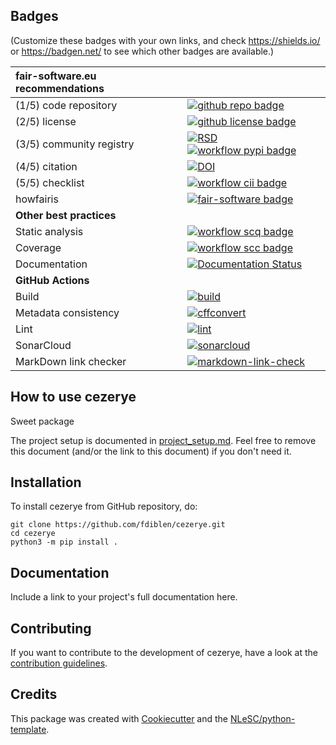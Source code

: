 ## Badges

(Customize these badges with your own links, and check https://shields.io/ or https://badgen.net/ to see which other badges are available.)

| fair-software.eu recommendations | |
| :-- | :--  |
| (1/5) code repository              | [![github repo badge](https://img.shields.io/badge/github-repo-000.svg?logo=github&labelColor=gray&color=blue)](https://github.com/fdiblen/cezerye) |
| (2/5) license                      | [![github license badge](https://img.shields.io/github/license/fdiblen/cezerye)](https://github.com/fdiblen/cezerye) |
| (3/5) community registry           | [![RSD](https://img.shields.io/badge/rsd-cezerye-00a3e3.svg)](https://www.research-software.nl/software/cezerye) [![workflow pypi badge](https://img.shields.io/pypi/v/cezerye.svg?colorB=blue)](https://pypi.python.org/project/cezerye/) |
| (4/5) citation                     | [![DOI](https://zenodo.org/badge/DOI/<replace-with-created-DOI>.svg)](https://doi.org/<replace-with-created-DOI>) |
| (5/5) checklist                    | [![workflow cii badge](https://bestpractices.coreinfrastructure.org/projects/<replace-with-created-project-identifier>/badge)](https://bestpractices.coreinfrastructure.org/projects/<replace-with-created-project-identifier>) |
| howfairis                          | [![fair-software badge](https://img.shields.io/badge/fair--software.eu-%E2%97%8F%20%20%E2%97%8F%20%20%E2%97%8F%20%20%E2%97%8F%20%20%E2%97%8B-yellow)](https://fair-software.eu) |
| **Other best practices**           | &nbsp; |
| Static analysis                    | [![workflow scq badge](https://sonarcloud.io/api/project_badges/measure?project=fdiblen_cezerye&metric=alert_status)](https://sonarcloud.io/dashboard?id=fdiblen_cezerye) |
| Coverage                           | [![workflow scc badge](https://sonarcloud.io/api/project_badges/measure?project=fdiblen_cezerye&metric=coverage)](https://sonarcloud.io/dashboard?id=fdiblen_cezerye) |
| Documentation                      | [![Documentation Status](https://readthedocs.org/projects/cezerye/badge/?version=latest)](https://cezerye.readthedocs.io/en/latest/?badge=latest) |
| **GitHub Actions**                 | &nbsp; |
| Build                              | [![build](https://github.com/fdiblen/cezerye/actions/workflows/build.yml/badge.svg)](https://github.com/fdiblen/cezerye/actions/workflows/build.yml) |
|  Metadata consistency              | [![cffconvert](https://github.com/fdiblen/cezerye/actions/workflows/cffconvert.yml/badge.svg)](https://github.com/fdiblen/cezerye/actions/workflows/cffconvert.yml) |
| Lint                               | [![lint](https://github.com/fdiblen/cezerye/actions/workflows/lint.yml/badge.svg)](https://github.com/fdiblen/cezerye/actions/workflows/lint.yml) |
| SonarCloud                         | [![sonarcloud](https://github.com/fdiblen/cezerye/actions/workflows/sonarcloud.yml/badge.svg)](https://github.com/fdiblen/cezerye/actions/workflows/sonarcloud.yml) |
| MarkDown link checker              | [![markdown-link-check](https://github.com/fdiblen/cezerye/actions/workflows/markdown-link-check.yml/badge.svg)](https://github.com/fdiblen/cezerye/actions/workflows/markdown-link-check.yml) |

## How to use cezerye

Sweet package

The project setup is documented in [project_setup.md](project_setup.md). Feel free to remove this document (and/or the link to this document) if you don't need it.

## Installation

To install cezerye from GitHub repository, do:

```console
git clone https://github.com/fdiblen/cezerye.git
cd cezerye
python3 -m pip install .
```

## Documentation

Include a link to your project's full documentation here.

## Contributing

If you want to contribute to the development of cezerye,
have a look at the [contribution guidelines](CONTRIBUTING.md).

## Credits

This package was created with [Cookiecutter](https://github.com/audreyr/cookiecutter) and the [NLeSC/python-template](https://github.com/NLeSC/python-template).
